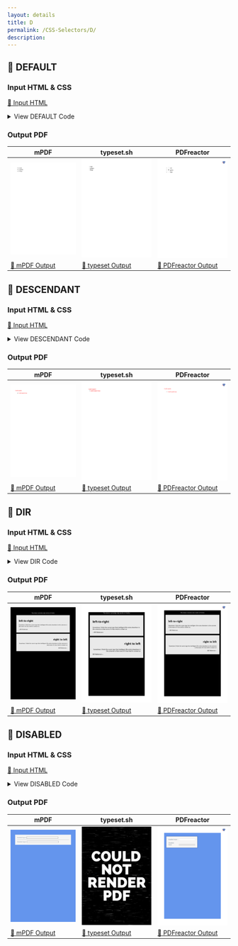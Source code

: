 ```yaml
---
layout: details
title: D
permalink: /CSS-Selectors/D/
description: 
---
```




## 🔬 DEFAULT

### Input HTML & CSS

[📄 Input HTML](https://raw.githubusercontent.com/azettl/compare.html2pdf.tools/master//html/CSS%20Selectors/D/default.html)

<details>
    <summary>
        View DEFAULT Code
    </summary>
    <pre>
        <code>
            &lt;!DOCTYPE html&gt;
&lt;!-- Sample from https://css-tricks.com/almanac/selectors/d/default/ --&gt;
&lt;html lang=&quot;en&quot;&gt;
    &lt;head&gt;
        &lt;style&gt;
        input[type=&quot;radio&quot;]:default + label:after {
   content: ' (default)';
   color: #999;
   font-style: italic;
}
        &lt;/style&gt;
    &lt;/head&gt;
    &lt;body&gt;
        &lt;ul&gt;
            &lt;li&gt;
              &lt;input type=&quot;radio&quot; name=&quot;color&quot; value=&quot;red&quot; id=&quot;red&quot;&gt; 
              &lt;label for=&quot;red&quot;&gt;red&lt;/label&gt;
            &lt;/li&gt;
            &lt;li&gt;
              &lt;input type=&quot;radio&quot; name=&quot;green&quot; value=&quot;green&quot; id=&quot;green&quot; checked&gt; 
              &lt;label for=&quot;green&quot;&gt;green&lt;/label&gt;
            &lt;/li&gt;
            &lt;li&gt;
              &lt;input type=&quot;radio&quot; name=&quot;blue&quot; value=&quot;blue&quot; id=&quot;blue&quot;&gt; 
              &lt;label for=&quot;blue&quot;&gt;blue&lt;/label&gt;
            &lt;/li&gt;
          &lt;/ul&gt;
    &lt;/body&gt;
&lt;/html&gt;
        </code>
    </pre>
</details>

### Output PDF

| mPDF | typeset.sh | PDFreactor |
|---------|---------|---------|
| ![mPDF Preview](mpdf__html_CSS_Selectors_D_default.html.png) | ![typeset Preview](typeset__html_CSS_Selectors_D_default.html.png) | ![PDFreactor Preview](pdfreactor__html_CSS_Selectors_D_default.html.png) |
| [📕 mPDF Output](mpdf__html_CSS_Selectors_D_default.html.pdf) | [📕 typeset Output](typeset__html_CSS_Selectors_D_default.html.pdf) | [📕 PDFreactor Output](pdfreactor__html_CSS_Selectors_D_default.html.pdf) |

## 🔬 DESCENDANT

### Input HTML & CSS

[📄 Input HTML](https://raw.githubusercontent.com/azettl/compare.html2pdf.tools/master//html/CSS%20Selectors/D/descendant.html)

<details>
    <summary>
        View DESCENDANT Code
    </summary>
    <pre>
        <code>
            &lt;!DOCTYPE html&gt;
&lt;!-- Sample from https://css-tricks.com/almanac/selectors/d/descendant/ --&gt;
&lt;html lang=&quot;en&quot;&gt;
    &lt;head&gt;
        &lt;style&gt;
            div span{
                color:red;
            }
        &lt;/style&gt;
    &lt;/head&gt;
    &lt;body&gt;
        &lt;div&gt;
            &lt;span&gt;I will match&lt;/span&gt;
            &lt;ul&gt;
              &lt;li&gt;
                 &lt;span&gt;I will match too&lt;/span&gt;
              &lt;/li&gt;
            &lt;/ul&gt;
          &lt;/div&gt;
    &lt;/body&gt;
&lt;/html&gt;
        </code>
    </pre>
</details>

### Output PDF

| mPDF | typeset.sh | PDFreactor |
|---------|---------|---------|
| ![mPDF Preview](mpdf__html_CSS_Selectors_D_descendant.html.png) | ![typeset Preview](typeset__html_CSS_Selectors_D_descendant.html.png) | ![PDFreactor Preview](pdfreactor__html_CSS_Selectors_D_descendant.html.png) |
| [📕 mPDF Output](mpdf__html_CSS_Selectors_D_descendant.html.pdf) | [📕 typeset Output](typeset__html_CSS_Selectors_D_descendant.html.pdf) | [📕 PDFreactor Output](pdfreactor__html_CSS_Selectors_D_descendant.html.pdf) |

## 🔬 DIR

### Input HTML & CSS

[📄 Input HTML](https://raw.githubusercontent.com/azettl/compare.html2pdf.tools/master//html/CSS%20Selectors/D/dir.html)

<details>
    <summary>
        View DIR Code
    </summary>
    <pre>
        <code>
            &lt;!DOCTYPE html&gt;
&lt;!-- Sample from https://css-tricks.com/almanac/selectors/d/dir/ --&gt;
&lt;html lang=&quot;en&quot;&gt;
    &lt;head&gt;
        &lt;style&gt;
        body {
  background-color: #000;
  width: 100%;
}

div {
  background-color: #eaeaea;
  margin: 1em;
  padding: 2em;
  max-width: 100%;
}

div:dir(ltr) {
  background-color: #333;
  color: #fff;
}

div:dir(rtl) {
  background: red;
  color: #fff;
}

.support {
  color: #fff;
  text-align: center;
  display: block;
}
        &lt;/style&gt;
    &lt;/head&gt;
    &lt;body&gt;
        &lt;p class=&quot;support&quot;&gt;This demo currently only works in Firefox&lt;/p&gt;

        &lt;div dir=&quot;ltr&quot;&gt;
          &lt;h1&gt;left-to-right&lt;/h1&gt;
          &lt;p&gt;Sometimes I think the surest sign that intelligent life exists elsewhere in the universe is that none of it has tried to contact us.&lt;/p&gt;
          &lt;cite&gt;&amp;mdash;Bill Watterson&lt;/cite&gt;
        &lt;/div&gt;
        &lt;div dir=&quot;rtl&quot;&gt;
          &lt;h1&gt;right to left&lt;/h1&gt;
          &lt;p&gt;Sometimes I think the surest sign that intelligent life exists elsewhere in the universe is that none of it has tried to contact us.&lt;/p&gt;
          &lt;cite&gt;&amp;mdash;Bill Watterson&lt;/cite&gt;
        &lt;/div&gt;
    &lt;/body&gt;
&lt;/html&gt;
        </code>
    </pre>
</details>

### Output PDF

| mPDF | typeset.sh | PDFreactor |
|---------|---------|---------|
| ![mPDF Preview](mpdf__html_CSS_Selectors_D_dir.html.png) | ![typeset Preview](typeset__html_CSS_Selectors_D_dir.html.png) | ![PDFreactor Preview](pdfreactor__html_CSS_Selectors_D_dir.html.png) |
| [📕 mPDF Output](mpdf__html_CSS_Selectors_D_dir.html.pdf) | [📕 typeset Output](typeset__html_CSS_Selectors_D_dir.html.pdf) | [📕 PDFreactor Output](pdfreactor__html_CSS_Selectors_D_dir.html.pdf) |

## 🔬 DISABLED

### Input HTML & CSS

[📄 Input HTML](https://raw.githubusercontent.com/azettl/compare.html2pdf.tools/master//html/CSS%20Selectors/D/disabled.html)

<details>
    <summary>
        View DISABLED Code
    </summary>
    <pre>
        <code>
            &lt;!DOCTYPE html&gt;
&lt;!-- Sample from https://css-tricks.com/almanac/selectors/d/disabled/ --&gt;
&lt;html lang=&quot;en&quot;&gt;
    &lt;head&gt;
        &lt;style&gt;
        /* The good stuff starts here :)
*/

  input {
    width: 60%;
    margin: 0;
    border: none;
    outline: 1px solid lightgrey;
    outline-offset: 2px;
  }

input:disabled {
  background: url(data:image/png;base64,iVBORw0KGgoAAAANSUhEUgAAAAQAAAAECAYAAACp8Z5+AAAAIklEQVQIW2NkQAKrVq36zwjjgzhhYWGMYAEYB8RmROaABADeOQ8CXl/xfgAAAABJRU5ErkJggg==) repeat;
}

/* BASIC PAGE CSS. NOT PART OF THE EXAMPLE
*/

* {
  -webkit-box-sizing: border-box;
  -moz-box-sizing: border-box;
  box-sizing: border-box;
}

body {
  font: 300 16px/1.25 &quot;Helvetica Neue&quot;, sans-serif;
  color: slategrey;
  background: cornflowerblue;
  padding: 1.5em;
}

form {
  background: whitesmoke;
  padding: 1.5em;
  max-width: 400px;
  width: 100%;
  outline: 3px solid rgba(0, 0, 0, 0.25);
}

  hr {
    visibility: hidden;
  }

  label {
    margin-right: 3%;
  text-align: left;
    display: inline-block;
    width: 35%;
  }

        &lt;/style&gt;
    &lt;/head&gt;
    &lt;body&gt;
        &lt;form action=&quot;#&quot;&gt;
            &lt;label for=&quot;name&quot;&gt;Enabled Input:&lt;/label&gt;
            &lt;input type=&quot;text&quot; autofocus&gt;
              &lt;hr&gt;
            &lt;label for=&quot;name&quot;&gt;Disabled Input:&lt;/label&gt;
            &lt;input type=&quot;text&quot; disabled&gt;
        &lt;/form&gt;  
    &lt;/body&gt;
&lt;/html&gt;
        </code>
    </pre>
</details>

### Output PDF

| mPDF | typeset.sh | PDFreactor |
|---------|---------|---------|
| ![mPDF Preview](mpdf__html_CSS_Selectors_D_disabled.html.png) | ![typeset Preview](typeset__html_CSS_Selectors_D_disabled.html.png) | ![PDFreactor Preview](pdfreactor__html_CSS_Selectors_D_disabled.html.png) |
| [📕 mPDF Output](mpdf__html_CSS_Selectors_D_disabled.html.pdf) | [📕 typeset Output](typeset__html_CSS_Selectors_D_disabled.html.pdf) | [📕 PDFreactor Output](pdfreactor__html_CSS_Selectors_D_disabled.html.pdf) |


